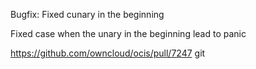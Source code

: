 Bugfix: Fixed cunary in the beginning

Fixed case when the unary in the beginning lead to panic


https://github.com/owncloud/ocis/pull/7247
git
